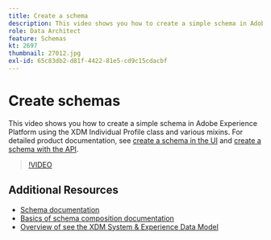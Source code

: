 ```yaml
---
title: Create a schema
description: This video shows you how to create a simple schema in Adobe Experience Platform using the XDM Individual Profile class and various mixins.
role: Data Architect
feature: Schemas
kt: 2697
thumbnail: 27012.jpg
exl-id: 65c83db2-d81f-4422-81e5-cd9c15cdacbf
---
```

# Create schemas

This video shows you how to create a simple schema in Adobe Experience Platform using the XDM Individual Profile class and various mixins.  For detailed product documentation, see [create a schema in the UI](https://experienceleague.adobe.com/docs/experience-platform/xdm/tutorials/create-schema-ui.html) and [create a schema with the API](https://experienceleague.adobe.com/docs/experience-platform/xdm/tutorials/create-schema-api.html).

>[!VIDEO](https://video.tv.adobe.com/v/27012?quality=12&learn=on)

## Additional Resources

* [Schema documentation](https://experienceleague.adobe.com/docs/experience-platform/xdm/home.html)
* [Basics of schema composition documentation](https://www.adobe.com/go/xdm-schema-composition-basics-en)
* [Overview of see the XDM System & Experience Data Model](understanding-the-xdm-system-and-experience-data-model.md)
